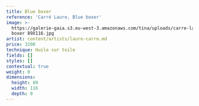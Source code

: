 ```yaml
---
title: Blue boxer
reference: 'Carré Laure, Blue boxer'
image: >-
  https://galerie-gaia.s3.eu-west-3.amazonaws.com/tina/uploads/carre-laure/Blue
  boxer 89X116.jpg
artist: content/artists/laure-carre.md
price: 3200
technique: Huile sur toile
fields: []
styles: []
contextual: true
weight: 0
dimensions:
  height: 89
  width: 116
  depth: 0
---
```



